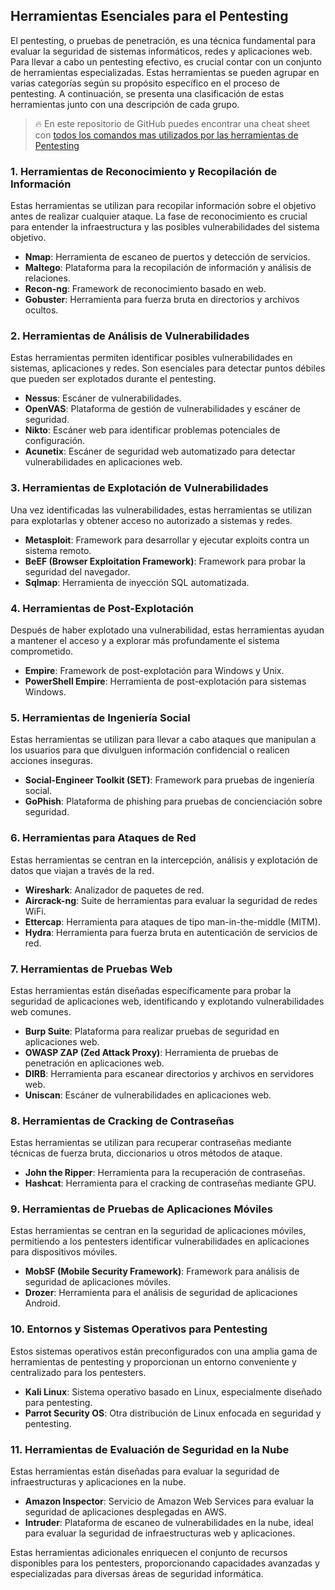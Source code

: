 ## Herramientas Esenciales para el Pentesting

El pentesting, o pruebas de penetración, es una técnica fundamental para evaluar la seguridad de sistemas informáticos, redes y aplicaciones web. Para llevar a cabo un pentesting efectivo, es crucial contar con un conjunto de herramientas especializadas. Estas herramientas se pueden agrupar en varias categorías según su propósito específico en el proceso de pentesting. A continuación, se presenta una clasificación de estas herramientas junto con una descripción de cada grupo.

> 🔥 En este repositorio de GitHub puedes encontrar una cheat sheet con [todos los comandos mas utilizados por las herramientas de Pentesting](https://github.com/Kitsun3Sec/Pentest-Cheat-Sheets)

### 1. **Herramientas de Reconocimiento y Recopilación de Información**
Estas herramientas se utilizan para recopilar información sobre el objetivo antes de realizar cualquier ataque. La fase de reconocimiento es crucial para entender la infraestructura y las posibles vulnerabilidades del sistema objetivo.

- **Nmap**: Herramienta de escaneo de puertos y detección de servicios.
- **Maltego**: Plataforma para la recopilación de información y análisis de relaciones.
- **Recon-ng**: Framework de reconocimiento basado en web.
- **Gobuster**: Herramienta para fuerza bruta en directorios y archivos ocultos.

### 2. **Herramientas de Análisis de Vulnerabilidades**
Estas herramientas permiten identificar posibles vulnerabilidades en sistemas, aplicaciones y redes. Son esenciales para detectar puntos débiles que pueden ser explotados durante el pentesting.

- **Nessus**: Escáner de vulnerabilidades.
- **OpenVAS**: Plataforma de gestión de vulnerabilidades y escáner de seguridad.
- **Nikto**: Escáner web para identificar problemas potenciales de configuración.
- **Acunetix**: Escáner de seguridad web automatizado para detectar vulnerabilidades en aplicaciones web.

### 3. **Herramientas de Explotación de Vulnerabilidades**
Una vez identificadas las vulnerabilidades, estas herramientas se utilizan para explotarlas y obtener acceso no autorizado a sistemas y redes.

- **Metasploit**: Framework para desarrollar y ejecutar exploits contra un sistema remoto.
- **BeEF (Browser Exploitation Framework)**: Framework para probar la seguridad del navegador.
- **Sqlmap**: Herramienta de inyección SQL automatizada.

### 4. **Herramientas de Post-Explotación**
Después de haber explotado una vulnerabilidad, estas herramientas ayudan a mantener el acceso y a explorar más profundamente el sistema comprometido.

- **Empire**: Framework de post-explotación para Windows y Unix.
- **PowerShell Empire**: Herramienta de post-explotación para sistemas Windows.

### 5. **Herramientas de Ingeniería Social**
Estas herramientas se utilizan para llevar a cabo ataques que manipulan a los usuarios para que divulguen información confidencial o realicen acciones inseguras.

- **Social-Engineer Toolkit (SET)**: Framework para pruebas de ingeniería social.
- **GoPhish**: Plataforma de phishing para pruebas de concienciación sobre seguridad.

### 6. **Herramientas para Ataques de Red**
Estas herramientas se centran en la intercepción, análisis y explotación de datos que viajan a través de la red.

- **Wireshark**: Analizador de paquetes de red.
- **Aircrack-ng**: Suite de herramientas para evaluar la seguridad de redes WiFi.
- **Ettercap**: Herramienta para ataques de tipo man-in-the-middle (MITM).
- **Hydra**: Herramienta para fuerza bruta en autenticación de servicios de red.

### 7. **Herramientas de Pruebas Web**
Estas herramientas están diseñadas específicamente para probar la seguridad de aplicaciones web, identificando y explotando vulnerabilidades web comunes.

- **Burp Suite**: Plataforma para realizar pruebas de seguridad en aplicaciones web.
- **OWASP ZAP (Zed Attack Proxy)**: Herramienta de pruebas de penetración en aplicaciones web.
- **DIRB**: Herramienta para escanear directorios y archivos en servidores web.
- **Uniscan**: Escáner de vulnerabilidades en aplicaciones web.

### 8. **Herramientas de Cracking de Contraseñas**
Estas herramientas se utilizan para recuperar contraseñas mediante técnicas de fuerza bruta, diccionarios u otros métodos de ataque.

- **John the Ripper**: Herramienta para la recuperación de contraseñas.
- **Hashcat**: Herramienta para el cracking de contraseñas mediante GPU.

### 9. **Herramientas de Pruebas de Aplicaciones Móviles**
Estas herramientas se centran en la seguridad de aplicaciones móviles, permitiendo a los pentesters identificar vulnerabilidades en aplicaciones para dispositivos móviles.

- **MobSF (Mobile Security Framework)**: Framework para análisis de seguridad de aplicaciones móviles.
- **Drozer**: Herramienta para el análisis de seguridad de aplicaciones Android.

### 10. **Entornos y Sistemas Operativos para Pentesting**
Estos sistemas operativos están preconfigurados con una amplia gama de herramientas de pentesting y proporcionan un entorno conveniente y centralizado para los pentesters.

- **Kali Linux**: Sistema operativo basado en Linux, especialmente diseñado para pentesting.
- **Parrot Security OS**: Otra distribución de Linux enfocada en seguridad y pentesting.

### 11. **Herramientas de Evaluación de Seguridad en la Nube**
Estas herramientas están diseñadas para evaluar la seguridad de infraestructuras y aplicaciones en la nube.

- **Amazon Inspector**: Servicio de Amazon Web Services para evaluar la seguridad de aplicaciones desplegadas en AWS.
- **Intruder**: Plataforma de escaneo de vulnerabilidades en la nube, ideal para evaluar la seguridad de infraestructuras web y aplicaciones.

Estas herramientas adicionales enriquecen el conjunto de recursos disponibles para los pentesters, proporcionando capacidades avanzadas y especializadas para diversas áreas de seguridad informática. 
